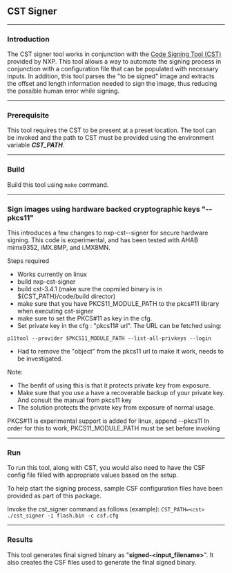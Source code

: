 ## CST Signer

---

### Introduction
The CST signer tool works in conjunction with the [Code Signing Tool (CST)](https://www.nxp.com/webapp/Download?colCode=IMX_CST_TOOL_NEW&appType=license&location=null)
provided by NXP. This tool allows a way to automate the signing process in 
conjunction with a configuration file that can be populated with necessary 
inputs. In addition, this tool parses the "to be signed" image and extracts the 
offset and length information needed to sign the image, thus reducing the 
possible human error while signing.

---

### Prerequisite
This tool requires the CST to be present at a preset location. The tool can be 
invoked and the path to CST must be provided using the environment variable 
***CST_PATH***.

---

### Build

Build this tool using `make` command.

---

### Sign images using hardware backed cryptographic keys "--pkcs11"
This introduces a few changes to nxp-cst--signer for secure hardware signing.
This code is experimental, and has been tested with AHAB mimx9352, iMX.8MP, and i.MX8MN.

Steps required 
- Works currently on linux
- build nxp-cst-signer
- build cst-3.4.1 (make sure the copmiled binary is in ${CST_PATH}/code/build director)
- make sure that you have PKCS11_MODULE_PATH to the pkcs#11 library when executing cst-signer
- make sure to set the PKCS#11 as key in the cfg.
- Set private key in the cfg : "pkcs11# url". The URL can be fetched using: 
```
p11tool --provider $PKCS11_MODULE_PATH --list-all-privkeys --login 
```
- Had to remove the "object" from the pkcs11 url to make it work, needs to be investigated.

Note: 
- The benfit of using this is that it protects private key from exposure.
- Make sure that you use a have a recoverable backup of your private key. And consult the manual from pkcs11 key
- The solution protects the private key from exposure of normal usage.

PKCS#11 is experimental support is added for linux, append --pkcs11
In order for this to work, PKCS11_MODULE_PATH must be set before invoking 

----

### Run

To run this tool, along with CST, you would also need to have the CSF config 
file filled with appropriate values based on the setup.

To help start the signing process, sample CSF configuration files have been 
provided as part of this package.

Invoke the cst_signer command as follows (example):
`CST_PATH=<cst> ./cst_signer -i flash.bin -c csf.cfg`

---

### Results

This tool generates final signed binary as "**signed-\<input_filename\>**". It 
also creates the CSF files used to generate the final signed binary.

